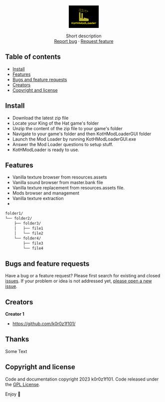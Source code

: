 <p align="center">
    <img src="https://github.com/ModTheHat/KotHModLoader/blob/main/icon.png" alt="Logo" width=96 height=72 style="pointer-events: none" >

  <p align="center">
    Short description
    <br>
    <a href="https://github.com/ModTheHat/KotHModLoader/issues/new?template=bug.md">Report bug</a>
    ·
    <a href="https://github.com/ModTheHat/KotHModLoader/issues/new?template=feature.md&labels=feature">Request feature</a>
  </p>
</p>


## Table of contents

- [Install](#install)
- [Features](#features)
- [Bugs and feature requests](#bugs-and-feature-requests)
- [Creators](#creators)
- [Copyright and license](#copyright-and-license)


## Install

- Download the latest zip file
- Locate your King of the Hat game's folder
- Unzip the content of the zip file to your game's folder
- Navigate to your game's folder and then KotHModLoaderGUI folder
- Launch the Mod Loader by running KotHModLoaderGUI.exe
- Answer the Mod Loader questions to setup stuff.
- KotHModLoader is ready to use.

## Features

- Vanilla texture browser from resources.assets
- Vanilla sound browser from master.bank file
- Vanilla texture replacement from resources.assets file.
- Mods browser and management
- Vanilla texture extraction
- 

```text
folder1/
└── folder2/
    ├── folder3/
    │   ├── file1
    │   └── file2
    └── folder4/
        ├── file3
        └── file4
```

## Bugs and feature requests

Have a bug or a feature request? Please first search for existing and closed [issues](https://github.com/ModTheHat/KotHModLoader/issues). If your problem or idea is not addressed yet, [please open a new issue](https://github.com/ModTheHat/KotHModLoader/issues/new).

## Creators

**Creator 1**

- <https://github.com/k0r0z1f101/>

## Thanks

Some Text

## Copyright and license

Code and documentation copyright 2023 k0r0z1f101. Code released under the [GPL License](https://github.com/ModTheHat/KotHModLoader/blob/main/LICENSE).

Enjoy :metal:

